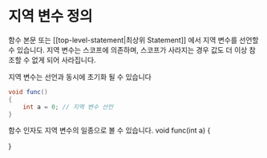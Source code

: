 # 지역 변수 정의

함수 본문 또는 [[top-level-statement|최상위 Statement]] 에서 지역 변수를 선언할 수 있습니다. 지역 변수는 스코프에 의존하며, 스코프가 사라지는 경우 값도 더 이상 참조할 수 없게 되어 사라집니다.

지역 변수는 선언과 동시에 초기화 될 수 있습니다

```csharp
void func()
{
    int a = 0; // 지역 변수 선언
}
```

함수 인자도 지역 변수의 일종으로 볼 수 있습니다.
void func(int a)
{

}
